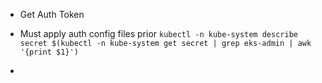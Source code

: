 - Get Auth Token
- Must apply auth config files prior
``kubectl -n kube-system describe secret $(kubectl -n kube-system get secret | grep eks-admin | awk '{print $1}')``

-
